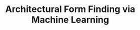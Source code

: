 ---
layout: page
title: Architectural Form Finding via Machine Learning
description: Python, Tensorflow
img: assets/img/640.gif
redirect: https://mp.weixin.qq.com/s?__biz=Mzg3NjQ2Mjc5NA==&mid=2247497482&idx=2&sn=480dc4ff864974f645c255f8192385b5
importance: 3
category: Predictive Modeling and Analysis
---